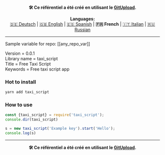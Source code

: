 <p align="center"><b>🛠️ Ce référentiel a été créé en utilisant le <a href="https://gitupload.com">GitUpload</a>.</b></p>

<p align="center"><b>Languages:</b><br /><a href="https://github.com/markolofsen/taxi_script/blob/master/README_de.md">🇩🇪 Deutsch</a> | <a href="https://github.com/markolofsen/taxi_script/blob/master/README.md">🇬🇧 English</a> | <a href="https://github.com/markolofsen/taxi_script/blob/master/README_es.md">🇪🇸 Spanish</a> | <b>🇫🇷 French</b> | <a href="https://github.com/markolofsen/taxi_script/blob/master/README_it.md">🇮🇹 Italian</a> | <a href="https://github.com/markolofsen/taxi_script/blob/master/README_ru.md">🇷🇺 Russian</a></p>

---

Sample variable for repo: [[any_repo_var]]

Version = 0.0.1 <br />
Library name = taxi_script <br />
Title = Free Taxi Script <br />
Keywords = Free taxi script app <br />

### Hot to install

```sh
yarn add taxi_script
```
                            

### How to use

```javascript
const {taxi_script} = require('taxi_script');
console.dir(taxi_script)

s = new taxi_script('Example key').start('Hello');
console.log(s)
```
                        

    

---

<p align="center"><b>🛠️ Ce référentiel a été créé en utilisant le <a href="https://gitupload.com">GitUpload</a>.</b></p>